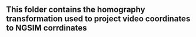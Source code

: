 ## This folder contains the homography transformation used to project video coordinates to NGSIM corrdinates

